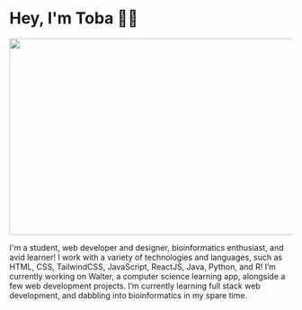 # Hey, I'm Toba 👋🏽


<!-- ## [![header](https://i.imgur.com/bA4duaZ.png)](https://tobaojo.com) 


<p align="center">
  <a href="https://tobaojo.com"> <img src="https://i.imgur.com/bA4duaZ.png"></a>&nbsp;&nbsp;
</p>

<p align="center">
  <a href="https://tobaojo.com"><img height="30" src="https://i.imgur.com/6NGCVuk.png"></a>&nbsp;&nbsp;
  <a href="https://www.linkedin.com/in/toba-ojo/"><img height="30" src="https://i.imgur.com/mg7Rj32.png"></a>
</p>
-->

<img src="https://i.imgur.com/p9CfzBE.png" width="857" height="350">


I'm a student, web developer and designer, bioinformatics enthusiast, and avid learner!
I work with a variety of technologies and languages, such as HTML, CSS, TailwindCSS, JavaScript, ReactJS, Java, Python, and R!
I’m currently working on Walter, a computer science learning app, alongside a few web development projects. I’m currently learning full stack web development, and dabbling into bioinformatics in my spare time.

